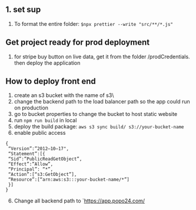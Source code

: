 ## 1. set sup
1. To format the entire folder: `$npx prettier --write "src/**/*.js"`


## Get project ready for prod deployment
1. for stripe buy button on live data, get it from the folder /prodCredentials. then deploy the application

## How to deploy front end
1. create an s3 bucket with the name of s3\
6. change the backend path to the load balancer path so the app could run on production
2. go to bucket properties to change the bucket to host static website
3. run `npm run build` in local 
4. deploy the build package: `aws s3 sync build/ s3://your-bucket-name`
5. enable public access
```
{
 “Version”:”2012–10–17",
 “Statement”:[{
 “Sid”:”PublicReadGetObject”,
 “Effect”:”Allow”,
 “Principal”: “*”,
 “Action”:[“s3:GetObject”],
 “Resource”:[“arn:aws:s3:::your-bucket-name/*”]
 }]
}
```
6. Change all backend path to `https://app.popo24.com/